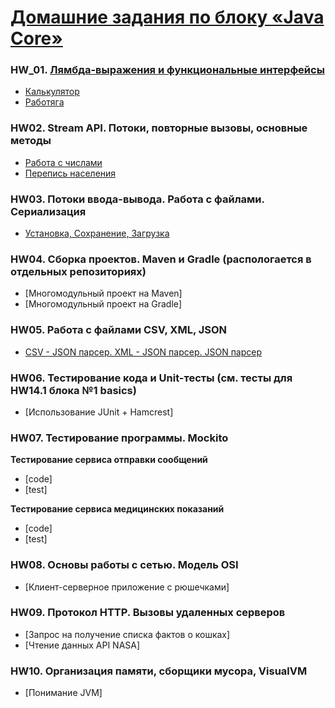 # [Домашние задания по блоку «Java Core»](https://github.com/netology-code/jd-homeworks#3-%D0%B4%D0%BE%D0%BC%D0%B0%D1%88%D0%BD%D0%B8%D0%B5-%D0%B7%D0%B0%D0%B4%D0%B0%D0%BD%D0%B8%D1%8F-%D0%BF%D0%BE-%D0%BA%D1%83%D1%80%D1%81%D1%83-java-core)

### HW_01. [Лямбда-выражения и функциональные интерфейсы](https://github.com/netology-code/jd-homeworks/tree/master/lambda)
* [Калькулятор](LamdaFunctions/lambda_calculator)
* [Работяга](LamdaFunctions/lambda_worker)

### HW02. Stream API. Потоки, повторные вызовы, основные методы
* [Работа с числами](StreamAPI/WorkWithNambers)
* [Перепись населения](StreamAPI/Population_Census)

### HW03. Потоки ввода-вывода. Работа с файлами. Сериализация
* [Установка, Сохранение, Загрузка](File_Zip_Streams)

### HW04. Сборка проектов. Maven и Gradle (распологается в отдельных репозиториях)
* [Многомодульный проект на Maven]
* [Многомодульный проект на Gradle]

### HW05. Работа с файлами CSV, XML, JSON
* [CSV - JSON парсер. XML - JSON парсер. JSON парсер](csv_xml_json_parser_maven)

### HW06. Тестирование кода и Unit-тесты (см. тесты для HW14.1 блока №1 basics)
* [Использование JUnit + Hamcrest]

### HW07. Тестирование программы. Mockito
**Тестирование сервиса отправки сообщений**
* [code]
* [test]

**Тестирование сервиса медицинских показаний**
* [code]
* [test]

### HW08. Основы работы с сетью. Модель OSI
* [Клиент-серверное приложение с рюшечками]

### HW09. Протокол HTTP. Вызовы удаленных серверов
* [Запрос на получение списка фактов о кошках]
* [Чтение данных API NASA]

### HW10. Организация памяти, сборщики мусора, VisualVM
* [Понимание JVM]
